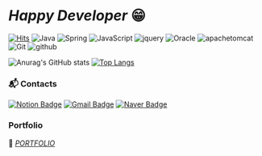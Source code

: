 # *Happy Developer* 😁
[![Hits](https://hits.seeyoufarm.com/api/count/incr/badge.svg?url=https%3A%2F%2Fgithub.com%2FYongJinPark91%2FYongJinPark91&count_bg=%235BB0FF&title_bg=%23BBB9B9&icon=&icon_color=%23FFFFFF&title=Visit&edge_flat=false)](https://hits.seeyoufarm.com)
![Java](https://img.shields.io/badge/Java-007396.svg?&style=flat&logo=Java&logoColor=white)
![Spring](https://img.shields.io/badge/Spring-6DB33F.svg?&style=flat&logo=Spring&logoColor=white)
![JavaScript](https://img.shields.io/badge/JavaScript-F7DF1E.svg?&style=flat&logo=JavaScript&logoColor=white)
![jquery](https://img.shields.io/badge/jquery-0769AD.svg?&style=flat&logo=jquery&logoColor=white)
![Oracle](https://img.shields.io/badge/Oracle-F80000.svg?&style=flat&logo=Oracle&logoColor=white)
![apachetomcat](https://img.shields.io/badge/apachetomcat-F8DC75.svg?&style=flat&logo=apachetomcat&logoColor=white)
![Git](https://img.shields.io/badge/Git-F05032.svg?&style=flat&logo=Git&logoColor=white)
![github](https://img.shields.io/badge/github-181717.svg?&style=flat&logo=github&logoColor=white)

![Anurag's GitHub stats](https://github-readme-stats.vercel.app/api?username=YongJinPark91&show_icons=true&theme=graywhite)
[![Top Langs](https://github-readme-stats.vercel.app/api/top-langs/?username=YongJinPark91&layout=compact)](https://github.com/anuraghazra/github-readme-stats)

### :mailbox_with_mail: Contacts
[![Notion Badge](http://img.shields.io/badge/Notion-black?style=flat&logo=notion&link=https://bit.ly/3QpT4eQ/)](https://bit.ly/3QpT4eQ/)
[![Gmail Badge](https://img.shields.io/badge/Gmail-d14836?style=flat&logo=Gmail&logoColor=white&link=mailto:skylock45@gmail.com)](mailto:skylock45@gmail.com)
[![Naver Badge](https://img.shields.io/badge/Naver-03C75A?style=flat&logo=Naver&logoColor=white&link=mailto:skylock45@naver.com)](mailto:skylock45@naver.com)

### Portfolio
🌱  <I>[PORTFOLIO](https://bit.ly/3QpT4eQ)</I>    



